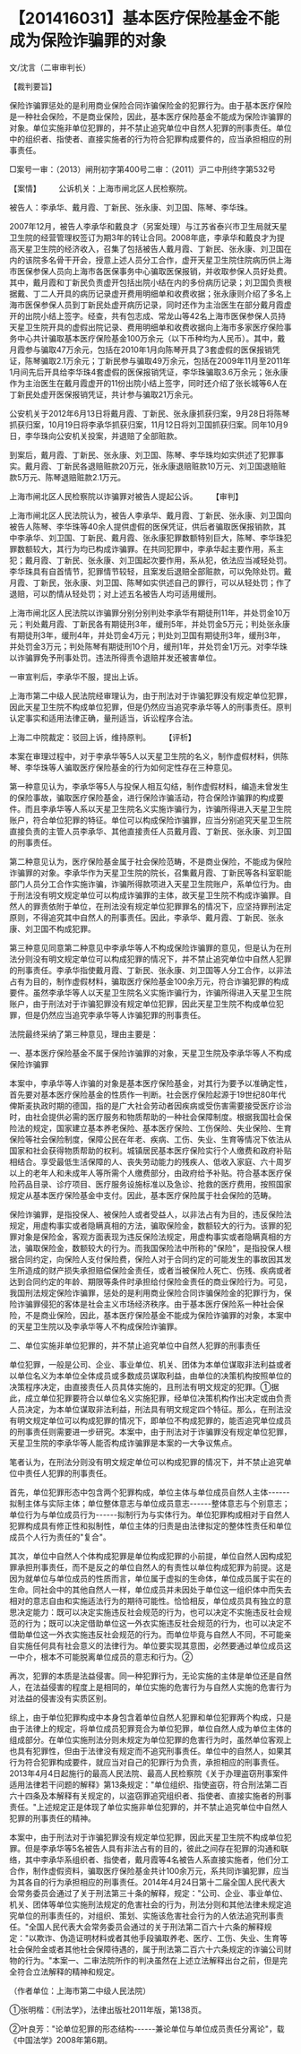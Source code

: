 # 【201416031】基本医疗保险基金不能成为保险诈骗罪的对象

文/沈言（二审审判长）

【裁判要旨】

保险诈骗罪惩处的是利用商业保险合同诈骗保险金的犯罪行为。由于基本医疗保险是一种社会保险，不是商业保险，因此，基本医疗保险基金不能成为保险诈骗罪的对象。单位实施非单位犯罪的，并不禁止追究单位中自然人犯罪的刑事责任。单位中的组织者、指使者、直接实施者的行为符合犯罪构成要件的，应当承担相应的刑事责任。

□案号一审：（2013）闸刑初字第400号二审：（2011）沪二中刑终字第532号

【案情】 　　公诉机关：上海市闸北区人民检察院。

被告人：李承华、戴月霞、丁新民、张永康、刘卫国、陈琴、李华珠。

2007年12月，被告人李承华和戴良才（另案处理）与江苏省泰兴市卫生局就天星卫生院的经营管理权签订为期3年的转让合同。2008年底，李承华和戴良才为提高天星卫生院的经济收入，召集了包括被告人戴月霞、丁新民、张永康、刘卫国在内的该院多名骨干开会，授意上述人员分工合作，虚开天星卫生院住院病历供上海市医保参保人员向上海市各医保事务中心骗取医保报销，并收取参保人员好处费。其中，戴月霞和丁新民负责虚开包括出院小结在内的多份病历记录；刘卫国负责根据戴、丁二人开具的病历记录虚开费用明细单和收费收据；张永康则介绍了多名上海市医保参保人员到丁新民处虚开病历记录，同时还作为主治医生在部分戴月霞虚开的出院小结上签字。经查，共有包志成、常龙山等42名上海市医保参保人员持天星卫生院开具的虚假出院记录、费用明细单和收费收据向上海市多家医疗保险事务中心共计骗取基本医疗保险基金100万余元（以下币种均为人民币）。其中，戴月霞参与骗取47万余元，包括在2010年1月向陈琴开具了3套虚假的医保报销凭证，陈琴骗取2.1万余元；丁新民参与骗取49万余元，包括在2009年11月至2011年1月间先后开具给李华珠4套虚假的医保报销凭证，李华珠骗取3.6万余元；张永康作为主治医生在戴月霞虚开的11份出院小结上签字，同时还介绍了张长城等6人在丁新民处虚开医保报销凭证，共计参与骗取21万余元。

公安机关于2012年6月13日将戴月霞、丁新民、张永康抓获归案，9月28日将陈琴抓获归案，10月19日将李承华抓获归案，11月12日将刘卫国抓获归案。同年10月9日，李华珠向公安机关投案，并退赔了全部赃款。

到案后，戴月霞、丁新民、张永康、刘卫国、陈琴、李华珠均如实供述了犯罪事实。戴月霞、丁新民各退赔赃款20万元，张永康退赔赃款10万元、刘卫国退赔赃款5万元、陈琴退赔赃款2.1万元。

上海市闸北区人民检察院以诈骗罪对被告人提起公诉。 　　【审判】

上海市闸北区人民法院认为，被告人李承华、戴月霞、丁新民、张永康、刘卫国向被告人陈琴、李华珠等40余人提供虚假的医保凭证，供后者骗取医保报销款，其中李承华、刘卫国、丁新民、戴月霞、张永康犯罪数额特别巨大，陈琴、李华珠犯罪数额较大，其行为均已构成诈骗罪。在共同犯罪中，李承华起主要作用，系主犯；戴月霞、丁新民、张永康、刘卫国起次要作用，系从犯，依法应当减轻处罚。李华珠具有自首情节，犯罪情节较轻，且案发后退赔全部赃款，可以免除处罚。戴月霞、丁新民，张永康、刘卫国、陈琴如实供述自己的罪行，可以从轻处罚；作了退赔，可以酌情从轻处罚；对上述五名被告人均可适用缓刑。

上海市闸北区人民法院以诈骗罪分别分别判处李承华有期徒刑11年，并处罚金10万元；判处戴月霞、丁新民各有期徒刑3年，缓刑5年，并处罚金5万元；判处张永康有期徒刑3年，缓刑4年，并处罚金4万元；判处刘卫国有期徒刑3年，缓刑3年，并处罚金3万元；判处陈琴有期徒刑10个月，缓刑1年，并处罚金1万元。对李华珠以诈骗罪免予刑事处罚。违法所得责令退赔并发还被害单位。

一审宣判后，李承华不服，提出上诉。

上海市第二中级人民法院经审理认为，由于刑法对于诈骗犯罪没有规定单位犯罪，因此天星卫生院不构成单位犯罪，但是仍然应当追究李承华等人的刑事责任。原判认定事实和适用法律正确，量刑适当，诉讼程序合法。

上海二中院裁定：驳回上诉，维持原判。 　　【评析】

本案在审理过程中，对于李承华等5人以天星卫生院的名义，制作虚假材料，供陈琴、李华珠等人骗取医疗保险基金的行为如何定性存在三种意见。

第一种意见认为，李承华等5人与投保人相互勾结，制作虚假材料，编造未曾发生的保险事故，骗取医疗保险基金，进行保险诈骗活动，符合保险诈骗罪的构成要件。而且李承华等人系以天星卫生院名义实施诈骗行为，诈骗所得进入天星卫生院账户，符合单位犯罪的特征。单位可以构成保险诈骗罪，应当分别追究天星卫生院直接负责的主管人员李承华、其他直接责任人员戴月霞、丁新民、张永康、刘卫国的刑事责任。

第二种意见认为，医疗保险基金属于社会保险范畴，不是商业保险，不能成为保险诈骗罪的对象。李承华作为天星卫生院的院长，召集戴月霞、丁新民等各科室职能部门人员分工合作实施诈骗，诈骗所得款项进入天星卫生院账户，系单位行为。由于刑法没有明文规定单位可以构成诈骗罪的主体，故天星卫生院不构成诈骗罪。自然人的罪责依附于单位，在刑法没有规定单位犯罪罪名的情况下，应坚持罪刑法定原则，不得追究其中自然人的刑事责任。因此，李承华、戴月霞、丁新民、张永康、刘卫国不构成犯罪。

第三种意见同意第二种意见中李承华等人不构成保险诈骗罪的意见，但是认为在刑法分则没有明文规定单位可以构成犯罪的情况下，并不禁止追究单位中自然人犯罪的刑事责任。李承华指使戴月霞、丁新民、张永康、刘卫国等人分工合作，以非法占有为目的，制作虚假材料，骗取医疗保险基金100余万元，符合诈骗犯罪的构成要件。虽然李承华等人以天星卫生院名义实施诈骗行为，诈骗所得进入天星卫生院账户，由于刑法对于诈骗犯罪没有规定单位犯罪，因此天星卫生院不构成单位犯罪，但是仍然应当追究李承华等人诈骗犯罪的刑事责任。

法院最终采纳了第三种意见，理由主要是：

一、基本医疗保险基金不属于保险诈骗罪的对象，天星卫生院及李承华等人不构成保险诈骗罪

本案中，李承华等人诈骗的对象是基本医疗保险基金，对其行为要予以准确定性，首先要对基本医疗保险基金的性质作一判断。社会医疗保险起源于19世纪80年代俾斯麦执政时期的德国，指的是广大社会劳动者因疾病或受伤害需要接受医疗诊治时，由社会提供必需的医疗服务和物质帮助的一种社会保障制度。根据我国社会保险法的规定，国家建立基本养老保险、基本医疗保险、工伤保险、失业保险、生育保险等社会保险制度，保障公民在年老、疾病、工伤、失业、生育等情况下依法从国家和社会获得物质帮助的权利。城镇居民基本医疗保险实行个人缴费和政府补贴相结合。享受最低生活保障的人、丧失劳动能力的残疾人、低收入家庭、六十周岁以上的老年人和未成年人等所需个人缴费部分，由政府给予补贴。符合基本医疗保险药品目录、诊疗项目、医疗服务设施标准以及急诊、抢救的医疗费用，按照国家规定从基本医疗保险基金中支付。因此，基本医疗保险属于社会保险的范畴。

保险诈骗罪，是指投保人、被保险人或者受益人，以非法占有为目的，违反保险法规定，用虚构事实或者隐瞒真相的方法，骗取保险金，数额较大的行为。该罪的犯罪对象是保险金，客观方面表现为违反保险法规定，用虚构事实或者隐瞒真相的方法，骗取保险金，数额较大的行为。而我国保险法中所称的"保险"，是指投保人根据合同约定，向保险人支付保险费，保险人对于合同约定的可能发生的事故因其发生所造成的财产损失承担赔偿保险金责任，或者当被保险人死亡、伤残、疾病或者达到合同约定的年龄、期限等条件时承担给付保险金责任的商业保险行为。可见，我国刑法规定保险诈骗罪，惩处的是利用商业保险合同诈骗保险金的犯罪行为，保险诈骗罪侵犯的客体是社会主义市场经济秩序。由于基本医疗保险系一种社会保险，不是商业保险，因此，基本医疗保险基金不能成为保险诈骗罪的对象，本案中的天星卫生院以及李承华等人不构成保险诈骗罪。

二、单位实施非单位犯罪的，并不禁止追究单位中自然人犯罪的刑事责任

单位犯罪，一般是公司、企业、事业单位、机关、团体为本单位谋取非法利益或者以单位名义为本单位全体成员或多数成员谋取利益，由单位的决策机构按照单位的决策程序决定，由直接责任人员具体实施的，且刑法有明文规定的犯罪。①据此，成立单位犯罪要符合以单位名义实施犯罪，经单位决策机构作出决定或由负责人员决定，为本单位谋取非法利益，刑法具有明文规定四个特征。那么，在刑法没有明文规定单位可以构成犯罪的情况下，即单位不构成犯罪的，能否追究单位成员的刑事责任则需要进一步研究。本案中，由于刑法对于诈骗罪没有规定单位犯罪，天星卫生院的李承华等人能否构成诈骗罪是本案的一大争议焦点。

笔者认为，在刑法分则没有明文规定单位可以构成犯罪的情况下，并不禁止追究单位中责任人犯罪的刑事责任。

首先，单位犯罪形态中包含两个犯罪构成，单位主体与单位成员自然人主体------拟制主体与实际主体；单位整体意志与单位成员意志------整体意志与个别意志；单位行为与单位成员行为------拟制行为与实体行为。单位犯罪构成相对于自然人犯罪构成具有修正性和拟制性，单位主体的归责是由法律拟定的整体性责任和单位成员个人行为责任的"复合"。

其次，单位中自然人个体构成犯罪是单位构成犯罪的小前提，单位自然人因构成犯罪承担刑事责任，而不是反之的单位自然人的有责性以单位构成犯罪为前提。这是因为就单位与单位成员的性质而言，单位属于虚拟的生命体，单位成员属于实在的生命。同社会中的其他自然人一样，单位成员并未因处于单位这一组织体中而失去相对的意志自由和实施适法行为的期待可能性。恰恰相反，单位成员具有独立的意思决定能力：既可以决定实施违反社会规范的行为，也可以决定不实施违反社会规范的行为；既可以决定借助单位这一外衣实施违反社会规范的行为，也可以决定不借助单位这一外衣实施违反社会规范的行为。而单位毕竟与自然人不同，不可能亲自实施任何具有社会意义的法律行为。单位要实现其意图，必然要通过单位成员这一中介，根本不可能脱离单位成员的意志和行为。②

再次，犯罪的本质是法益侵害。同一种犯罪行为，无论实施的主体是单位还是自然人，在法益侵害的程度上是相同的，单位实施的危害行为与自然人实施的危害行为对法益的侵害没有实质区别。

综上，由于单位犯罪构成中本身包含着单位自然人犯罪和单位犯罪两个构成，只是由于法律上的规定，将单位成员犯罪竞合为单位犯罪，单位自然人成为单位主体的组成部分。在单位实施刑法分则未规定为单位犯罪的危害行为时，虽然单位客观上也具有犯罪性，但由于法律没有规定而不追究刑事责任。单位中的自然人，如果其行为符合犯罪构成要件，就应当对自己的犯罪行为负责，承担相应的刑事责任。2013年4月4日起施行的最高人民法院、最高人民检察院《关于办理盗窃刑事案件适用法律若干问题的解释》第13条规定："单位组织、指使盗窃，符合刑法第二百六十四条及本解释有关规定的，以盗窃罪追究组织者、指使者、直接实施者的刑事责任。"上述规定正是体现了单位实施非单位犯罪的，并不禁止追究单位中自然人犯罪的刑事责任的精神。

本案中，由于刑法对于诈骗犯罪没有规定单位犯罪，因此天星卫生院不构成单位犯罪。但是李承华等5名被告人具有非法占有的目的，彼此之间存在犯罪的沟通和联络，其中李承华系组织者、指使者，戴月霞等4名被告人系直接实施者，他们分工合作，制作虚假资料，骗取医疗保险基金共计100余万元，系共同诈骗犯罪，应当为其各自的行为承担相应的刑事责任。2014年4月24日第十二届全国人民代表大会常务委员会通过了关于刑法第三十条的解释，规定："公司、企业、事业单位、机关、团体等单位实施刑法规定的危害社会的行为，刑法分则和其他法律未规定追究单位的刑事责任的，对组织、策划、实施该危害社会行为的人依法追究刑事责任。"全国人民代表大会常务委员会通过的关于刑法第二百六十六条的解释规定："以欺诈、伪造证明材料或者其他手段骗取养老、医疗、工伤、失业、生育等社会保险金或者其他社会保障待遇的，属于刑法第二百六十六条规定的诈骗公司财物的行为。"本案一、二审法院所作的判决虽然在上述立法解释出台之前，但是完全符合立法解释的精神和规定。

（作者单位：上海市第二中级人民法院）

①张明楷：《刑法学》，法律出版社2011年版，第138页。

②叶良芳："论单位犯罪的形态结构------兼论单位与单位成员责任分离论"，载《中国法学》2008年第6期。
